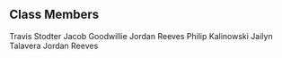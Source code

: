## Class Members
Travis Stodter
Jacob Goodwillie
Jordan Reeves
Philip Kalinowski
Jailyn Talavera
Jordan Reeves
